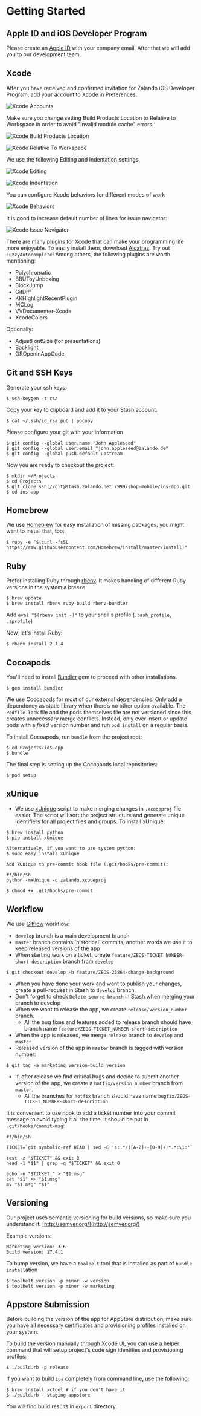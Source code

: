 # Getting Started
## Apple ID and iOS Developer Program
Please create an [Apple ID](https://appleid.apple.com) with your company email. After that we will add you to our development team.

## Xcode
After you have received and confirmed invitation for Zalando iOS Developer Program, add your account to Xcode in Preferences.

![Xcode Accounts](images/xcode_accounts.png)

Make sure you change setting Build Products Location to Relative to Workspace in order to avoid "invalid module cache" errors.

![Xcode Build Products Location](images/xcode_products.png)

![Xcode Relative To Workspace](images/xcode_relative.png)

We use the following Editing and Indentation settings

![Xcode Editing](images/xcode_editing.png)

![Xcode Indentation](images/xcode_indentation.png)

You can configure Xcode behaviors for different modes of work

![Xcode Behaviors](images/xcode_behaviors.png)

It is good to increase default number of lines for issue navigator:

![Xcode Issue Navigator](images/xcode_issues.png)

There are many plugins for Xcode that can make your programming life more enjoyable. To easily install them, download [Alcatraz](https://github.com/supermarin/Alcatraz). Try out `FuzzyAutocomplete`! Among others, the following plugins are worth mentioning:

* Polychromatic
* BBUToyUnboxing
* BlockJump
* GitDiff
* KKHighlightRecentPlugin
* MCLog
* VVDocumenter-Xcode
* XcodeColors

Optionally:

* AdjustFontSize (for presentations)
* Backlight
* OROpenInAppCode


## Git and SSH Keys

Generate your ssh keys:

```
$ ssh-keygen -t rsa
```

Copy your key to clipboard and add it to your Stash account.

```
$ cat ~/.ssh/id_rsa.pub | pbcopy
```

Please configure your git with your information

```
$ git config --global user.name "John Appleseed"
$ git config --global user.email "john.appleseed@zalando.de"
$ git config --global push.default upstream
```

Now you are ready to checkout the project:

```
$ mkdir ~/Projects
$ cd Projects
$ git clone ssh://git@stash.zalando.net:7999/shop-mobile/ios-app.git
$ cd ios-app
```
## Homebrew
We use [Homebrew](http://brew.sh) for easy installation of missing packages, you might want to install that, too:

```
$ ruby -e "$(curl -fsSL https://raw.githubusercontent.com/Homebrew/install/master/install)"
```

## Ruby 
Prefer installing Ruby through [rbenv](https://github.com/sstephenson/rbenv). It makes  handling of different Ruby versions in the system a breeze.

```
$ brew update
$ brew install rbenv ruby-build rbenv-bundler
```
Add `eval "$(rbenv init -)"` to your shell's profile (`.bash_profile`, `.zprofile`)

Now, let's install Ruby:

```
$ rbenv install 2.1.4
```
## Cocoapods

You'll need to install [Bundler](http://bundler.io) gem to proceed with other installations.

```
$ gem install bundler
```

We use [Cocoapods](http://cocoapods.org) for most of our external dependencies. Only add a dependency as static library when there’s no other option available. The `Podfile.lock` file and the pods themselves file are not versioned since this creates unnecessary merge conflicts. Instead, only ever insert or update pods with a *fixed* version number and run `pod install` on a regular basis.

To install Cocoapods, run `bundle` from the project root:

```
$ cd Projects/ios-app
$ bundle
```

The final step is setting up the Cocoapods local repositories:

```
$ pod setup
```

## xUnique
* We use [xUnique](https://github.com/truebit/xUnique) script to make merging  changes in `.xcodeproj` file easier. The script will sort the project structure and generate unique identifiers for all project files and groups. To install xUnique:

```
$ brew install python
$ pip install xUnique

Alternatively, if you want to use system python:
$ sudo easy_install xUnique

Add xUnique to pre-commit hook file (.git/hooks/pre-commit):

#!/bin/sh
python -mxUnique -c zalando.xcodeproj

$ chmod +x .git/hooks/pre-commit
```

## Workflow
We use [Gitflow](https://www.atlassian.com/git/tutorials/comparing-workflows/gitflow-workflow) workflow:

* `develop` branch is a main development branch
* `master` branch contains 'historical' commits, another words we use it to keep released versions of the app
* When starting work on a ticket, create `feature/ZEOS-TICKET_NUMBER-short-description` branch from `develop`

```
$ git checkout develop -b feature/ZEOS-23864-change-background
```

* When you have done your work and want to publish your changes, create a pull-request in Stash to `develop` branch.
* Don't forget to check `Delete source branch` in Stash when merging your branch to develop
* When we want to release the app, we create `release/version_number` branch. 
    * All the bug fixes and features added to release branch should have branch name `feature/ZEOS-TICKET_NUMBER-short-description`
* When the app is released, we merge `release` branch to `develop` and `master`
* Released version of the app in `master` branch is tagged with version number:

```
$ git tag -a marketing_version-build_version
```
* If, after release we find critical bugs and decide to submit another version of the app, we create a `hotfix/version_number` branch from `master`. 
    * All the branches for `hotfix` branch should have name `bugfix/ZEOS-TICKET_NUMBER-short-description`


It is convenient to use hook to add a ticket number into your commit message to avoid typing it all the time. It should be put in `.git/hooks/commit-msg`:

```
#!/bin/sh

TICKET=`git symbolic-ref HEAD | sed -E 's:.*/([A-Z]+-[0-9]+)*.*:\1:'`

test -z "$TICKET" && exit 0
head -1 "$1" | grep -q "$TICKET" && exit 0

echo -n "$TICKET " > "$1.msg"
cat "$1" >> "$1.msg"
mv "$1.msg" "$1"
```

## Versioning
Our project uses semantic versioning for build versions, so make sure you understand it. [http://semver.org/](http://semver.org/)

Example versions:
``` 
Marketing version: 3.6
Build version: 17.4.1
```

To bump version, we have a `toolbelt` tool that is installed as part of `bundle install`ation

```
$ toolbelt version -p minor -w version
$ toolbelt version -p minor -w marketing
```


## Appstore Submission
Before building the version of the app for AppStore distribution, make sure you have all necessary certificates and provisioning profiles installed on your system. 

To build the version manually through Xcode UI, you can use a helper command that will setup project's code sign identities and provisioning profiles:

```
$ ./build.rb -p release
```

If you want to build `ipa` completely from command line, use the following:

```
$ brew install xctool # if you don't have it
$ ./build.rb --staging appstore
```

You will find build results in `export` directory.